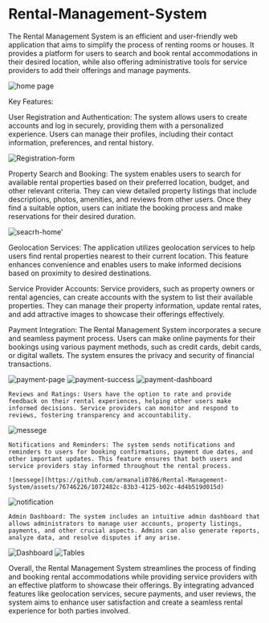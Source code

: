# Rental-Management-System

The Rental Management System is an efficient and user-friendly web application that aims to simplify the process of renting rooms or houses. It provides a platform for users to search and book rental accommodations in their desired location, while also offering administrative tools for service providers to add their offerings and manage payments.

![home page ](https://github.com/armanali0786/Rental-Management-System/assets/76746226/f39a190d-bd88-47b0-9c8d-4aff65a6b611)


Key Features:

User Registration and Authentication: The system allows users to create accounts and log in securely, providing them with a personalized experience. Users can manage their profiles, including their contact information, preferences, and rental history.

![Registration-form](https://github.com/armanali0786/Rental-Management-System/assets/76746226/62e516ef-223d-4e03-b7a1-97862d3d7a72)




Property Search and Booking: The system enables users to search for available rental properties based on their preferred location, budget, and other relevant criteria. They can view detailed property listings that include descriptions, photos, amenities, and reviews from other users. Once they find a suitable option, users can initiate the booking process and make reservations for their desired duration.


![seacrh-home'](https://github.com/armanali0786/Rental-Management-System/assets/76746226/03add9c6-7524-4785-8f79-4adecc691505)


Geolocation Services: The application utilizes geolocation services to help users find rental properties nearest to their current location. This feature enhances convenience and enables users to make informed decisions based on proximity to desired destinations.

Service Provider Accounts: Service providers, such as property owners or rental agencies, can create accounts with the system to list their available properties. They can manage their property information, update rental rates, and add attractive images to showcase their offerings effectively.


Payment Integration: The Rental Management System incorporates a secure and seamless payment process. Users can make online payments for their bookings using various payment methods, such as credit cards, debit cards, or digital wallets. The system ensures the privacy and security of financial transactions.


 ![payment-page](https://github.com/armanali0786/Rental-Management-System/assets/76746226/cf185144-aef5-4065-b6cd-95e20e7419f2)
![payment-success](https://github.com/armanali0786/Rental-Management-System/assets/76746226/8d6bdf8f-d520-4903-b333-70aa4a0bdf88)
![payment-dashboard](https://github.com/armanali0786/Rental-Management-System/assets/76746226/9d7f57d3-012b-4ed8-ab79-eea46d5ef512)


    Reviews and Ratings: Users have the option to rate and provide feedback on their rental experiences, helping other users make informed decisions. Service providers can monitor and respond to reviews, fostering transparency and accountability.

![messege](https://github.com/armanali0786/Rental-Management-System/assets/76746226/d18da3fd-b9c3-4cff-811a-6f1fc313db25)


    Notifications and Reminders: The system sends notifications and reminders to users for booking confirmations, payment due dates, and other important updates. This feature ensures that both users and service providers stay informed throughout the rental process.
    
    ![messege](https://github.com/armanali0786/Rental-Management-System/assets/76746226/1072482c-83b3-4125-b02c-4d4b519d015d)



![notification](https://github.com/armanali0786/Rental-Management-System/assets/76746226/8de67a4d-355e-4092-8903-20aef7b5f9a9)


    Admin Dashboard: The system includes an intuitive admin dashboard that allows administrators to manage user accounts, property listings, payments, and other crucial aspects. Admins can also generate reports, analyze data, and resolve disputes if any arise.
    
    
  ![Dashboard](https://github.com/armanali0786/Rental-Management-System/assets/76746226/cbdd8fe3-316d-4f1b-a0e2-e449b07e2782)
![Tables](https://github.com/armanali0786/Rental-Management-System/assets/76746226/969e9474-1a54-4899-8a9d-1cd8ab7c893e)

    

Overall, the Rental Management System streamlines the process of finding and booking rental accommodations while providing service providers with an effective platform to showcase their offerings. By integrating advanced features like geolocation services, secure payments, and user reviews, the system aims to enhance user satisfaction and create a seamless rental experience for both parties involved.







